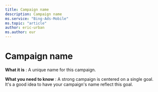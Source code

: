 ```yaml
---
title: Campaign name
description: Campaign name
ms.service: "Bing-Ads-Mobile"
ms.topic: "article"
author: eric-urban
ms.author: eur
---
```


# Campaign name

**What it is** : A unique name for this campaign.

**What you need to know** : A strong campaign is centered on a single goal. It's a good idea to have your campaign's name reflect this goal.


